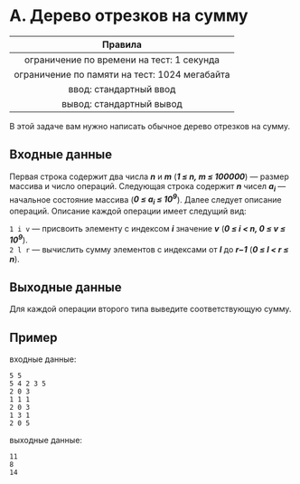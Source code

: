 # A. Дерево отрезков на сумму

| Правила                                     	|
|:---------------------------------------------:|
| ограничение по времени на тест: 1 секунда     |
| ограничение по памяти на тест: 1024 мегабайта |
| ввод: стандартный ввод                        |
| вывод: стандартный вывод                      |

В этой задаче вам нужно написать обычное дерево отрезков на сумму.

## Входные данные
Первая строка содержит два числа ***n*** и ***m*** (***1 ≤ n, m ≤ 100000***) — размер массива и число операций. Следующая строка содержит ***n*** чисел ***a<sub>i</sub>*** — начальное состояние массива (***0 ≤ a<sub>i</sub> ≤ 10<sup>9</sup>***). Далее следует описание операций. Описание каждой операции имеет следущий вид:

`1 i v` — присвоить элементу с индексом ***i*** значение ***v*** (***0 ≤ i < n, 0 ≤ v ≤ 10<sup>9</sup>***).\
`2 l r` — вычислить сумму элементов с индексами от ***l*** до ***r−1*** (***0 ≤ l < r ≤ n***).

## Выходные данные
Для каждой операции второго типа выведите соответствующую сумму.

## Пример
входные данные:
```
5 5
5 4 2 3 5
2 0 3
1 1 1
2 0 3
1 3 1
2 0 5
```
выходные данные:
```
11
8
14
```
